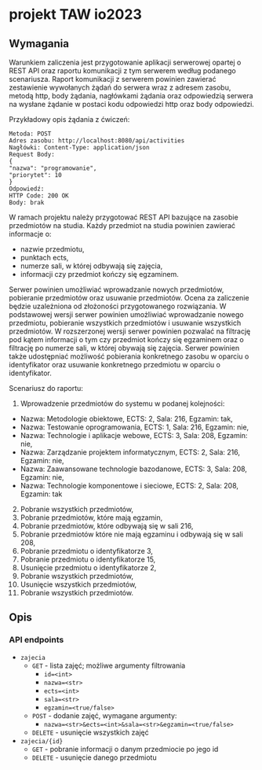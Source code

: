 # projekt TAW io2023

## Wymagania
Warunkiem zaliczenia jest przygotowanie aplikacji serwerowej opartej o REST API oraz raportu komunikacji z tym serwerem według podanego scenariusza.
Raport komunikacji z serwerem powinien zawierać zestawienie wywołanych żądań do serwera wraz z adresem zasobu, metodą http, body żądania, nagłówkami żądania oraz odpowiedzią serwera na wysłane żądanie w postaci kodu odpowiedzi http oraz body odpowiedzi.

Przykładowy opis żądania z ćwiczeń:
```
Metoda: POST
Adres zasobu: http://localhost:8080/api/activities
Nagłówki: Content-Type: application/json
Request Body:
{
"nazwa": "programowanie",
"priorytet": 10
}
Odpowiedź:
HTTP Code: 200 OK
Body: brak
```

W ramach projektu należy przygotować REST API bazujące na zasobie przedmiotów na studia. Każdy przedmiot na studia powinien zawierać informacje o:
- nazwie przedmiotu,
- punktach ects,
- numerze sali, w której odbywają się zajęcia,
- informacji czy przedmiot kończy się egzaminem.

Serwer powinien umożliwiać wprowadzanie nowych przedmiotów, pobieranie przedmiotów oraz usuwanie przedmiotów.
Ocena za zaliczenie będzie uzależniona od złożoności przygotowanego rozwiązania.
W podstawowej wersji serwer powinien umożliwiać wprowadzanie nowego przedmiotu, pobieranie wszystkich przedmiotów i usuwanie wszystkich przedmiotów. W rozszerzonej wersji serwer powinien pozwalać na filtrację pod kątem informacji o tym czy przedmiot kończy się egzaminem oraz o filtrację po numerze sali, w której obywają się zajęcia. Serwer powinien także udostępniać możliwość pobierania konkretnego zasobu w oparciu o identyfikator oraz usuwanie konkretnego przedmiotu w oparciu o identyfikator.

Scenariusz do raportu:
1. Wprowadzenie przedmiotów do systemu w podanej kolejności:
- Nazwa: Metodologie obiektowe, ECTS: 2, Sala: 216, Egzamin: tak,
- Nazwa: Testowanie oprogramowania, ECTS: 1, Sala: 216, Egzamin: nie,
- Nazwa: Technologie i aplikacje webowe, ECTS: 3, Sala: 208, Egzamin: nie,
- Nazwa: Zarządzanie projektem informatycznym, ECTS: 2, Sala: 216, Egzamin: nie,
- Nazwa: Zaawansowane technologie bazodanowe, ECTS: 3, Sala: 208, Egzamin: nie,
- Nazwa: Technologie komponentowe i sieciowe, ECTS: 2, Sala: 208, Egzamin: tak
2. Pobranie wszystkich przedmiotów,
3. Pobranie przedmiotów, które mają egzamin,
4. Pobranie przedmiotów, które odbywają się w sali 216,
5. Pobranie przedmiotów które nie mają egzaminu i odbywają się w sali 208,
6. Pobranie przedmiotu o identyfikatorze 3,
7. Pobranie przedmiotu o identyfikatorze 15,
8. Usunięcie przedmiotu o identyfikatorze 2,
9. Pobranie wszystkich przedmiotów,
10. Usunięcie wszystkich przedmiotów,
11. Pobranie wszystkich przedmiotów.

## Opis
### API endpoints
* `zajecia`
  * `GET` - lista zajęć; możliwe argumenty filtrowania
    * `id=<int>`
    * `nazwa=<str>`
    * `ects=<int>`
    * `sala=<str>`
    * `egzamin=<true/false>`
  * `POST` - dodanie zajęć, wymagane argumenty:
    * `nazwa=<str>&ects=<int>&sala=<str>&egzamin=<true/false>`
  * `DELETE` - usunięcie wszystkich zajęć
* `zajecia/{id}` 
  * `GET` - pobranie informacji o danym przedmiocie po jego id
  * `DELETE` - usunięcie danego przedmiotu
